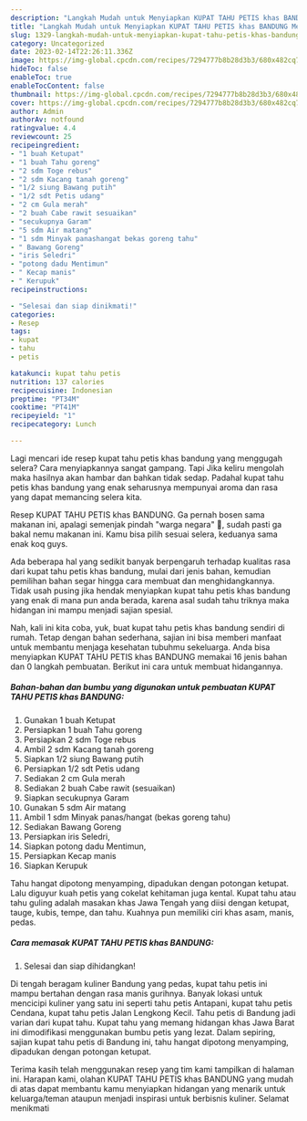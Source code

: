 ```yaml
---
description: "Langkah Mudah untuk Menyiapkan KUPAT TAHU PETIS khas BANDUNG Menu Buat lebaran"
title: "Langkah Mudah untuk Menyiapkan KUPAT TAHU PETIS khas BANDUNG Menu Buat lebaran"
slug: 1329-langkah-mudah-untuk-menyiapkan-kupat-tahu-petis-khas-bandung-menu-buat-lebaran
category: Uncategorized
date: 2023-02-14T22:26:11.336Z
image: https://img-global.cpcdn.com/recipes/7294777b8b28d3b3/680x482cq70/kupat-tahu-petis-khas-bandung-foto-resep-utama.jpg
hideToc: false
enableToc: true
enableTocContent: false
thumbnail: https://img-global.cpcdn.com/recipes/7294777b8b28d3b3/680x482cq70/kupat-tahu-petis-khas-bandung-foto-resep-utama.jpg
cover: https://img-global.cpcdn.com/recipes/7294777b8b28d3b3/680x482cq70/kupat-tahu-petis-khas-bandung-foto-resep-utama.jpg
author: Admin
authorAv: notfound
ratingvalue: 4.4
reviewcount: 25
recipeingredient:
- "1 buah Ketupat"
- "1 buah Tahu goreng"
- "2 sdm Toge rebus"
- "2 sdm Kacang tanah goreng"
- "1/2 siung Bawang putih"
- "1/2 sdt Petis udang"
- "2 cm Gula merah"
- "2 buah Cabe rawit sesuaikan"
- "secukupnya Garam"
- "5 sdm Air matang"
- "1 sdm Minyak panashangat bekas goreng tahu"
- " Bawang Goreng"
- "iris Seledri"
- "potong dadu Mentimun"
- " Kecap manis"
- " Kerupuk"
recipeinstructions:

- "Selesai dan siap dinikmati!"
categories:
- Resep
tags:
- kupat
- tahu
- petis

katakunci: kupat tahu petis 
nutrition: 137 calories
recipecuisine: Indonesian
preptime: "PT34M"
cooktime: "PT41M"
recipeyield: "1"
recipecategory: Lunch

---
```



Lagi mencari ide resep kupat tahu petis khas bandung yang menggugah selera? Cara menyiapkannya sangat gampang. Tapi Jika keliru mengolah maka hasilnya akan hambar dan bahkan tidak sedap. Padahal kupat tahu petis khas bandung yang enak seharusnya mempunyai aroma dan rasa yang dapat memancing selera kita.


Resep KUPAT TAHU PETIS khas BANDUNG. Ga pernah bosen sama makanan ini, apalagi semenjak pindah &#34;warga negara&#34; 🤣, sudah pasti ga bakal nemu makanan ini. Kamu bisa pilih sesuai selera, keduanya sama enak koq guys.

Ada beberapa hal yang sedikit banyak berpengaruh terhadap kualitas rasa dari kupat tahu petis khas bandung, mulai dari jenis bahan, kemudian pemilihan bahan segar hingga cara membuat dan menghidangkannya. Tidak usah pusing jika hendak menyiapkan kupat tahu petis khas bandung yang enak di mana pun anda berada, karena asal sudah tahu triknya maka hidangan ini mampu menjadi sajian spesial.


Nah, kali ini kita coba, yuk, buat kupat tahu petis khas bandung sendiri di rumah. Tetap dengan bahan sederhana, sajian ini bisa memberi manfaat untuk membantu menjaga kesehatan tubuhmu sekeluarga. Anda bisa menyiapkan KUPAT TAHU PETIS khas BANDUNG memakai 16 jenis bahan dan 0 langkah pembuatan. Berikut ini cara untuk membuat hidangannya.

<!--inarticleads1-->

##### Bahan-bahan dan bumbu yang digunakan untuk pembuatan KUPAT TAHU PETIS khas BANDUNG:

1. Gunakan 1 buah Ketupat
1. Persiapkan 1 buah Tahu goreng
1. Persiapkan 2 sdm Toge rebus
1. Ambil 2 sdm Kacang tanah goreng
1. Siapkan 1/2 siung Bawang putih
1. Persiapkan 1/2 sdt Petis udang
1. Sediakan 2 cm Gula merah
1. Sediakan 2 buah Cabe rawit (sesuaikan)
1. Siapkan secukupnya Garam
1. Gunakan 5 sdm Air matang
1. Ambil 1 sdm Minyak panas/hangat (bekas goreng tahu)
1. Sediakan  Bawang Goreng
1. Persiapkan iris Seledri,
1. Siapkan potong dadu Mentimun,
1. Persiapkan  Kecap manis
1. Siapkan  Kerupuk


Tahu hangat dipotong menyamping, dipadukan dengan potongan ketupat. Lalu diguyur kuah petis yang cokelat kehitaman juga kental. Kupat tahu atau tahu guling adalah masakan khas Jawa Tengah yang diisi dengan ketupat, tauge, kubis, tempe, dan tahu. Kuahnya pun memiliki ciri khas asam, manis, pedas. 

<!--inarticleads2-->

##### Cara memasak KUPAT TAHU PETIS khas BANDUNG:


1. Selesai dan siap dihidangkan!

Di tengah beragam kuliner Bandung yang pedas, kupat tahu petis ini mampu bertahan dengan rasa manis gurihnya. Banyak lokasi untuk mencicipi kuliner yang satu ini seperti tahu petis Antapani, kupat tahu petis Cendana, kupat tahu petis Jalan Lengkong Kecil. Tahu petis di Bandung jadi varian dari kupat tahu. Kupat tahu yang memang hidangan khas Jawa Barat ini dimodifikasi menggunakan bumbu petis yang lezat. Dalam sepiring, sajian kupat tahu petis di Bandung ini, tahu hangat dipotong menyamping, dipadukan dengan potongan ketupat. 

Terima kasih telah menggunakan resep yang tim kami tampilkan di halaman ini. Harapan kami, olahan KUPAT TAHU PETIS khas BANDUNG yang mudah di atas dapat membantu kamu menyiapkan hidangan yang menarik untuk keluarga/teman ataupun menjadi inspirasi untuk berbisnis kuliner. Selamat menikmati
